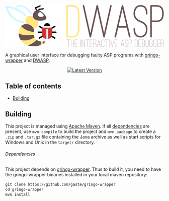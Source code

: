 ![DWASP GUI](https://raw.githubusercontent.com/gaste/dwasp-gui/develop/dwasp-banner.png)

A graphical user interface for debugging faulty ASP programs with [gringo-wrapper](https://github.com/gaste/gringo-wrapper) and [DWASP](https://github.com/gaste/wasp).

<p align="center">
<a href="https://github.com/gaste/dwasp-gui/releases/latest"><img src="https://img.shields.io/github/release/gaste/dwasp-gui.svg" alt="Latest Version"></img></a>
</p>


## Table of contents
 - [Building](#building)

## Building
This project is managed using [Apache Maven](https://maven.apache.org/). If all [dependencies](#dependencies) are present, use `mvn compile` to build the project and `mvn package` to create a `.zip` and `.tar.gz` file containing the Java archive as well as start scripts for Windows and Unix in the `target/` directory.

###### Dependencies
This project depends on [gringo-wrapper](https://github.com/gaste/gringo-wrapper). Thus to build it, you need to have the gringo-wrapper binaries installed in your local maven repository:

```
git clone https://github.com/gaste/gringo-wrapper
cd gringo-wrapper
mvn install
```
